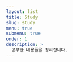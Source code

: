 ```yaml
---
layout: list
title: Study
slug: study
menu: true
submenu: true
order: 1
description: >
  공부한 내용들을 정리합니다.
---
```

